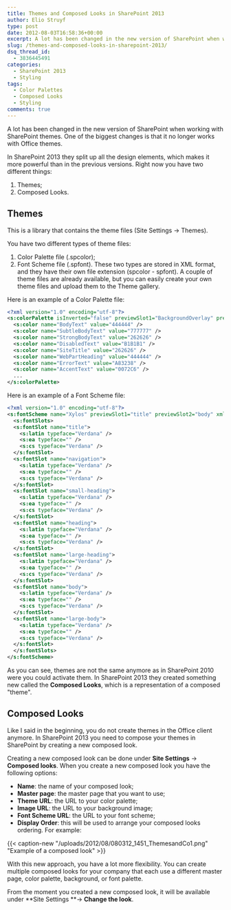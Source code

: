 ```yaml
---
title: Themes and Composed Looks in SharePoint 2013
author: Elio Struyf
type: post
date: 2012-08-03T16:58:36+00:00
excerpt: A lot has been changed in the new version of SharePoint when working with SharePoint themes. Read this post to see what the new SharePoint theming engine has to offer.
slug: /themes-and-composed-looks-in-sharepoint-2013/
dsq_thread_id:
  - 3836445491
categories:
  - SharePoint 2013
  - Styling
tags:
  - Color Palettes
  - Composed Looks
  - Styling
comments: true
---
```


A lot has been changed in the new version of SharePoint when working with SharePoint themes. One of the biggest changes is that it no longer works with Office themes.

In SharePoint 2013 they split up all the design elements, which makes it more powerful than in the previous versions. Right now you have two different things:

1.  Themes;
2.  Composed Looks.

## Themes

This is a library that contains the theme files (Site Settings -> Themes).

You have two different types of theme files:

1.  Color Palette file (.spcolor);
2.  Font Scheme file (.spfont).
These two types are stored in XML format, and they have their own file extension (spcolor - spfont). A couple of theme files are already available, but you can easily create your own theme files and upload them to the Theme gallery.

Here is an example of a Color Palette file:


```xml
<?xml version="1.0" encoding="utf-8"?>
<s:colorPalette isInverted="false" previewSlot1="BackgroundOverlay" previewSlot2="BodyText" previewSlot3="AccentText" xmlns:s="http://schemas.microsoft.com/sharepoint/">
  <s:color name="BodyText" value="444444" />
  <s:color name="SubtleBodyText" value="777777" />
  <s:color name="StrongBodyText" value="262626" />
  <s:color name="DisabledText" value="B1B1B1" />
  <s:color name="SiteTitle" value="262626" />
  <s:color name="WebPartHeading" value="444444" />
  <s:color name="ErrorText" value="A83238" />
  <s:color name="AccentText" value="0072C6" />
  ...
</s:colorPalette>
```


Here is an example of a Font Scheme file:


```xml
<?xml version="1.0" encoding="utf-8"?>
<s:fontScheme name="Xylos" previewSlot1="title" previewSlot2="body" xmlns:s="http://schemas.microsoft.com/sharepoint/">
  <s:fontSlots>
  <s:fontSlot name="title">
    <s:latin typeface="Verdana" />
    <s:ea typeface="" />
    <s:cs typeface="Verdana" />
  </s:fontSlot>
  <s:fontSlot name="navigation">
    <s:latin typeface="Verdana" />
    <s:ea typeface="" />
    <s:cs typeface="Verdana" />
  </s:fontSlot>
  <s:fontSlot name="small-heading">
    <s:latin typeface="Verdana" />
    <s:ea typeface="" />
    <s:cs typeface="Verdana" />
  </s:fontSlot>
  <s:fontSlot name="heading">
    <s:latin typeface="Verdana" />
    <s:ea typeface="" />
    <s:cs typeface="Verdana" />
  </s:fontSlot>
  <s:fontSlot name="large-heading">
    <s:latin typeface="Verdana" />
    <s:ea typeface="" />
    <s:cs typeface="Verdana" />
  </s:fontSlot>
  <s:fontSlot name="body">
    <s:latin typeface="Verdana" />
    <s:ea typeface="" />
    <s:cs typeface="Verdana" />
  </s:fontSlot>
  <s:fontSlot name="large-body">
    <s:latin typeface="Verdana" />
    <s:ea typeface="" />
    <s:cs typeface="Verdana" />
  </s:fontSlot>
  </s:fontSlots>
</s:fontScheme>
```


As you can see, themes are not the same anymore as in SharePoint 2010 were you could activate them. In SharePoint 2013 they created something new called the **Composed Looks**, which is a representation of a composed "theme".

## Composed Looks

Like I said in the beginning, you do not create themes in the Office client anymore. In SharePoint 2013 you need to compose your themes in SharePoint by creating a new composed look.

Creating a new composed look can be done under **Site Settings** -> **Composed looks**. When you create a new composed look you have the following options:

*   **Name**: the name of your composed look;
*   **Master page**: the master page that you want to use;
*   **Theme URL**: the URL to your color palette;
*   **Image URL**: the URL to your background image;
*   **Font Scheme URL**: the URL to your font scheme;
*   **Display Order**: this will be used to arrange your composed looks ordering.
For example:

{{< caption-new "/uploads/2012/08/080312_1451_ThemesandCo1.png" "Example of a composed look" >}}

With this new approach, you have a lot more flexibility. You can create multiple composed looks for your company that each use a different master page, color palette, background, or font palette.

From the moment you created a new composed look, it will be available under **Site Settings **-> **Change the look**.